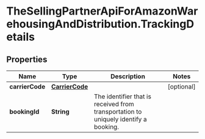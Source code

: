 # TheSellingPartnerApiForAmazonWarehousingAndDistribution.TrackingDetails

## Properties

Name | Type | Description | Notes
------------ | ------------- | ------------- | -------------
**carrierCode** | [**CarrierCode**](CarrierCode.md) |  | [optional] 
**bookingId** | **String** | The identifier that is received from transportation to uniquely identify a booking. | 


